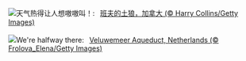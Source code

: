 ![](https://www.bing.com/th?id=OHR.CoyoteBanff_ZH-CN7537137739_UHD.jpg&w=1000)天气热得让人想嗷嗷叫！:&nbsp;&ensp;[班夫的土狼，加拿大 (© Harry Collins/Getty Images)](https://www.bing.com/th?id=OHR.CoyoteBanff_ZH-CN7537137739_UHD.jpg)
<br><br/>
![](https://www.bing.com/th?id=OHR.HalfwayBoats_EN-US9913306071_UHD.jpg&w=1000)We're halfway there:&nbsp;&ensp;[Veluwemeer Aqueduct, Netherlands (© Frolova_Elena/Getty Images)](https://www.bing.com/th?id=OHR.HalfwayBoats_EN-US9913306071_UHD.jpg)
<br><br/>
